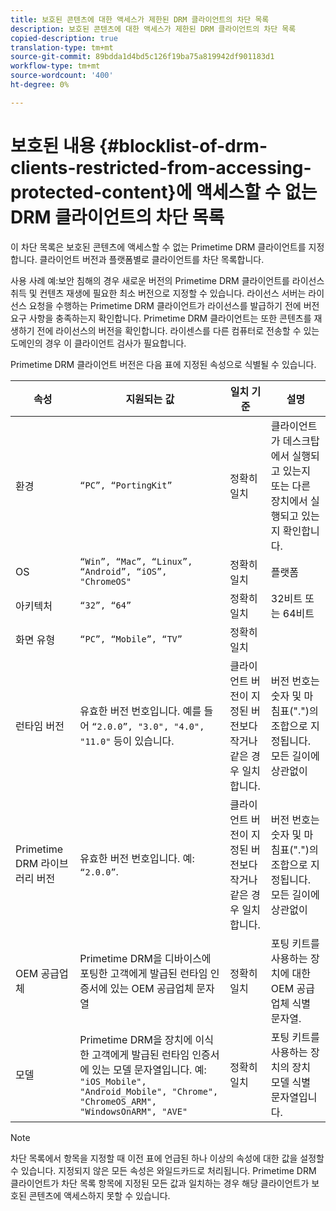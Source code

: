 ```yaml
---
title: 보호된 콘텐츠에 대한 액세스가 제한된 DRM 클라이언트의 차단 목록
description: 보호된 콘텐츠에 대한 액세스가 제한된 DRM 클라이언트의 차단 목록
copied-description: true
translation-type: tm+mt
source-git-commit: 89bdda1d4bd5c126f19ba75a819942df901183d1
workflow-type: tm+mt
source-wordcount: '400'
ht-degree: 0%

---
```



# 보호된 내용 {#blocklist-of-drm-clients-restricted-from-accessing-protected-content}에 액세스할 수 없는 DRM 클라이언트의 차단 목록

이 차단 목록은 보호된 콘텐츠에 액세스할 수 없는 Primetime DRM 클라이언트를 지정합니다. 클라이언트 버전과 플랫폼별로 클라이언트를 차단 목록합니다.

사용 사례 예:보안 침해의 경우 새로운 버전의 Primetime DRM 클라이언트를 라이선스 취득 및 컨텐츠 재생에 필요한 최소 버전으로 지정할 수 있습니다. 라이선스 서버는 라이선스 요청을 수행하는 Primetime DRM 클라이언트가 라이선스를 발급하기 전에 버전 요구 사항을 충족하는지 확인합니다. Primetime DRM 클라이언트는 또한 콘텐츠를 재생하기 전에 라이선스의 버전을 확인합니다. 라이센스를 다른 컴퓨터로 전송할 수 있는 도메인의 경우 이 클라이언트 검사가 필요합니다.

Primetime DRM 클라이언트 버전은 다음 표에 지정된 속성으로 식별될 수 있습니다.

| **속성** | **지원되는 값** | **일치 기준** | **설명** |
|---|---|---|---|
| 환경 | `“PC”, “PortingKit”` | 정확히 일치 | 클라이언트가 데스크탑에서 실행되고 있는지 또는 다른 장치에서 실행되고 있는지 확인합니다. |
| OS | `“Win”, “Mac”, “Linux”, “Android”, “iOS”, "ChromeOS"` | 정확히 일치 | 플랫폼 |
| 아키텍처 | `“32”, “64”` | 정확히 일치 | 32비트 또는 64비트 |
| 화면 유형 | `“PC”, “Mobile”, “TV”` | 정확히 일치 |  |
| 런타임 버전 | 유효한 버전 번호입니다. 예를 들어 `“2.0.0”, "3.0", "4.0", "11.0"` 등이 있습니다. | 클라이언트 버전이 지정된 버전보다 작거나 같은 경우 일치합니다. | 버전 번호는 숫자 및 마침표(&quot;.&quot;)의 조합으로 지정됩니다. 모든 길이에 상관없이 |
| Primetime DRM 라이브러리 버전 | 유효한 버전 번호입니다. 예: `“2.0.0”`. | 클라이언트 버전이 지정된 버전보다 작거나 같은 경우 일치합니다. | 버전 번호는 숫자 및 마침표(&quot;.&quot;)의 조합으로 지정됩니다. 모든 길이에 상관없이 |
| OEM 공급업체 | Primetime DRM을 디바이스에 포팅한 고객에게 발급된 런타임 인증서에 있는 OEM 공급업체 문자열 | 정확히 일치 | 포팅 키트를 사용하는 장치에 대한 OEM 공급업체 식별 문자열. |
| 모델 | Primetime DRM을 장치에 이식한 고객에게 발급된 런타임 인증서에 있는 모델 문자열입니다. 예: `"iOS_Mobile", "Android_Mobile", "Chrome", "ChromeOS_ARM", "WindowsOnARM", "AVE"` | 정확히 일치 | 포팅 키트를 사용하는 장치의 장치 모델 식별 문자열입니다. |

>[!NOTE]
>
>차단 목록에서 항목을 지정할 때 이전 표에 언급된 하나 이상의 속성에 대한 값을 설정할 수 있습니다. 지정되지 않은 모든 속성은 와일드카드로 처리됩니다. Primetime DRM 클라이언트가 차단 목록 항목에 지정된 모든 값과 일치하는 경우 해당 클라이언트가 보호된 콘텐츠에 액세스하지 못할 수 있습니다.

